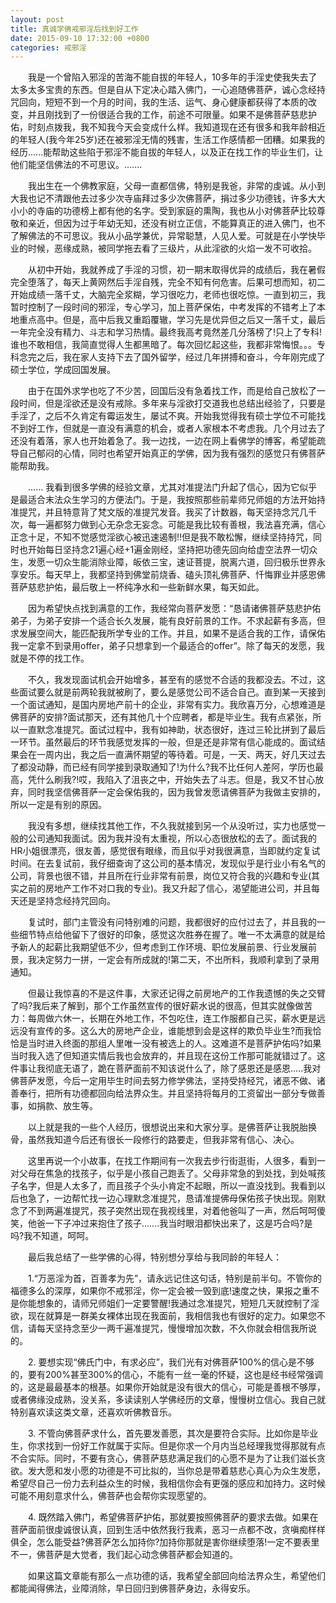```yaml
---
layout: post
title: 真诚学佛戒邪淫后找到好工作
date: 2015-09-10 17:32:00 +0800
categories: 戒邪淫
---
```


　　我是一个曾陷入邪淫的苦海不能自拔的年轻人，10多年的手淫史使我失去了太多太多宝贵的东西。但是自从下定决心踏入佛门，一心追随佛菩萨，诚心念经持咒回向，短短不到一个月的时间，我的生活、运气、身心健康都获得了本质的改变，并且刚找到了一份很适合我的工作，前途不可限量。如果不是佛菩萨慈悲护佑，时刻点拨我，我不知我今天会变成什么样。我知道现在还有很多和我年龄相近的年轻人(我今年25岁)还在被邪淫无情的残害，生活工作感情都一团糟。如果我的经历......能帮助这些陷于邪淫不能自拔的年轻人，以及正在找工作的毕业生们，让他们能坚信佛法的不可思议。.......
　　我出生在一个佛教家庭，父母一直都信佛，特别是我爸，非常的虔诚。从小到大我也记不清跟他去过多少次寺庙拜过多少次佛菩萨，捐过多少功德钱，许多大大小小的寺庙的功德榜上都有他的名字。受到家庭的熏陶，我也从小对佛菩萨比较尊敬和亲近，但因为过于年幼无知，还没有树立正信，不能算真正的进入佛门，也不了解佛法的不可思议。我从小品学兼优，异常聪慧，人见人爱。可就是在小学快毕业的时候，恶缘成熟，被同学拖去看了三级片，从此淫欲的火焰一发不可收拾。
　　从初中开始，我就养成了手淫的习惯，初一期末取得优异的成绩后，我在暑假完全堕落了，每天上黄网然后手淫自残，完全不知有何危害。后果可想而知，初二开始成绩一落千丈，大脑完全浆糊，学习很吃力，老师也很吃惊。一直到初三，我暂时控制了一段时间的邪淫，专心学习，加上菩萨保佑，中考发挥的不错考上了本地重点高中。但是，高中后我又重蹈覆辙，学习先是优异但之后又一落千丈，最后一年完全没有精力、斗志和学习热情。最终我高考竟然差几分落榜了!只上了专科!谁也不敢相信，我简直觉得人生都黑暗了。每次回忆起这些，我都非常悔恨。。。专科念完之后，我在家人支持下去了国外留学，经过几年拼搏和奋斗，今年刚完成了硕士学位，学成回国发展。
　　由于在国外求学也吃了不少苦，回国后没有急着找工作，而是给自己放松了一段时间，但是淫欲还是没有戒除。多年来与淫欲打交道我也总结出经验了，只要是手淫了，之后不久肯定有霉运发生，屡试不爽。开始我觉得我有硕士学位不可能找不到好工作，但就是一直没有满意的机会，或者人家根本不考虑我。几个月过去了还没有着落，家人也开始着急了。我一边找，一边在网上看佛学的博客，希望能疏导自己郁闷的心情，同时也希望开始真正的学佛，因为我有强烈的感觉只有佛菩萨能帮助我。
　　...... 我看到很多学佛的经验文章，尤其对准提法门升起了信心，因为它似乎是最适合末法众生学习的方便法门。于是，我按照那些前辈师兄师姐的方法开始持准提咒，并且特意背了梵文版的准提咒发音。我买了计数器，每天坚持念咒几千次，每一遍都努力做到心无杂念无妄念。可能是我比较有善根，我法喜充满，信心正念十足，不知不觉感觉淫欲心被迅速遏制!!但是我不敢松懈，继续坚持持咒，同时也开始每日坚持念21遍心经+1遍金刚经，坚持把功德先回向给虚空法界一切众生，发愿一切众生能消除业障，皈依三宝，速证菩提，脱离六道，回归极乐世界永享安乐。每天早上，我都坚持到佛堂前烧香、磕头顶礼佛菩萨、忏悔罪业并感恩佛菩萨慈悲护佑，最后敬上一杯纯净水和一些新鲜水果，每天如此。
　　因为希望快点找到满意的工作，我经常向菩萨发愿：“恳请诸佛菩萨慈悲护佑弟子，为弟子安排一个适合长久发展，能有良好前景的工作。不求起薪有多高，但求发展空间大，能匹配我所学专业的工作。并且，如果不是适合我的工作，请保佑我一定拿不到录用offer，弟子只想拿到一个最适合的offer”。除了每天的发愿，我就是不停的找工作。
　　不久，我发现面试机会开始增多，甚至有的感觉不合适的我都没去。不过，这些面试要么就是前两轮我就被刷了，要么是感觉公司不适合自己。直到某一天接到一个面试通知，是国内房地产前十的企业，非常有实力。我欣喜万分，心想难道是佛菩萨的安排?面试那天，还有其他几十个应聘者，都是毕业生。我有点紧张，所以一直默念准提咒。面试过程中，我有如神助，状态很好，连过三轮比拼到了最后一环节。虽然最后的环节我感觉发挥的一般，但是还是非常有信心能成的。面试结果会在一周内出，我之后一直满怀期望的等待着。可是，一天、两天，好几天过去了都没动静，而已经有同学接到录取通知了!为什么?我不比任何人差阿，学历也最高，凭什么刷我?!哎，我陷入了沮丧之中，开始失去了斗志。但是，我又不甘心放弃，同时我坚信佛菩萨一定会保佑我的，因为我曾发愿请佛菩萨为我做主安排的，所以一定是有别的原因。
　　我没有多想，继续找其他工作，不久我就接到另一个从没听过，实力也感觉一般的公司通知我面试。因为我并没有太重视，所以心态很放松的去了。面试我的HR小姐很漂亮，很友善，感觉很有眼缘，而且似乎对我很满意，当即就约定复试时间。在去复试前，我仔细查询了这公司的基本情况，发现似乎是行业小有名气的公司，背景也很不错，并且所在行业非常有前景，岗位又符合我的兴趣和专业(其实之前的房地产工作不对口我的专业)。我又升起了信心，渴望能进公司，并且每天还是坚持念经持咒回向。
　　复试时，部门主管没有问特别难的问题，我都很好的应付过去了，并且我的一些细节特点给他留下了很好的印象，感觉这次胜券在握了。唯一不太满意的就是给予新人的起薪比我期望低不少，但考虑到工作环境、职位发展前景、行业发展前景，我决定努力一拼，一定会有所成就的!第二天，不出所料，我顺利拿到了录用通知。
　　但最让我惊喜的不是这件事，大家还记得之前房地产的工作我遗憾的失之交臂了吗?我后来了解到，那个工作虽然宣传的很好薪水说的很高，但其实就像做苦力：每周做六休一，长期在外地工作，不包吃住，连工作服都自己买，薪水更是远远没有宣传的多。这么大的房地产企业，谁能想到会是这样的欺负毕业生?而我恰恰是当时进入终面的那组人里唯一没有被选上的人。这难道不是菩萨护佑吗?如果当时我入选了但知道实情后我也会放弃的，并且现在这份工作那可能就错过了。这件事让我彻底无语了，跪在菩萨面前不知该说什么了，除了感恩还是感恩…..我对佛菩萨发愿，今后一定用毕生时间去努力修学佛法，坚持受持经咒，诸恶不做、诸善奉行，把所有功德都回向给法界众生。并且坚持将每月的工资留出一部分专做善事，如捐款、放生等。
　　以上就是我的一些个人经历，很想说出来和大家分享。是佛菩萨让我脱胎换骨，虽然我知道今后还有很长一段修行的路要走，但我非常有信心、决心。
　　这里再说一个小故事，在找工作期间有一次我去步行街逛街，人很多，看到一对父母在焦急的找孩子，似乎是小孩自己跑丢了。父母非常急的到处找，到处喊孩子名字，但是人太多了，而且孩子个头小肯定不起眼，所以一直没找到。我看到以后也急了，一边帮忙找一边心理默念准提咒，恳请准提佛母保佑孩子快出现。刚默念了不到两遍准提咒，孩子突然出现在我视线里，对着他爸叫了一声，然后呵呵傻笑，他爸一下子冲过来抱住了孩子…….我当时眼泪都快出来了，这是巧合吗?是吗?我不知道，呵呵。
　　最后我总结了一些学佛的心得，特别想分享给与我同龄的年轻人：
　　1.“万恶淫为首，百善孝为先”，请永远记住这句话，特别是前半句。不管你的福德多么的深厚，如果你不戒邪淫，你一定会被一毁到底!速度之快，果报之重不是你能想象的，请师兄师姐们一定要警醒!我通过念准提咒，短短几天就控制了淫欲，现在就算是一群美女裸体出现在我面前，我相信我也有很好的定力。如果您不信，请每天坚持念至少一两千遍准提咒，慢慢增加次数，不久你就会相信我所说的。
　　2. 要想实现“佛氏门中，有求必应”，我们光有对佛菩萨100%的信心是不够的，要有200%甚至300%的信心，不能有一丝一毫的怀疑，这也是经书经常强调的，这是最最基本的根基。如果你开始就是没有很大的信心，可能是善根不够厚，或者佛缘没成熟，没关系，多读读别人学佛经历的文章，慢慢树立信心。我自己就特别喜欢读这类文章，还喜欢听佛教音乐。
　　3. 不管向佛菩萨求什么，首先要发善愿，其次是要符合实际。比如你是毕业生，你求找到一份好工作就属于实际。但是你求一个月内当总经理我觉得那就有点不合实际。同时，不要有贪心，佛菩萨慈悲满足我们的心愿不是为了让我们滋长贪欲。发大愿和发小愿的功德是不可比拟的，当你总是带着慈悲心真心为众生发愿，希望尽自己一份力去利益众生的时候，我相信你会有更强的感应和加持力。这时候可能不用刻意求什么，佛菩萨也会帮你实现愿望的。
　　4. 既然踏入佛门，希望佛菩萨护佑，那就要按照佛菩萨的要求去做。如果在菩萨面前很虔诚很认真，回到生活中依然我行我素，恶习一点都不改，贪嗔痴样样俱全，怎么能受益?佛菩萨怎么加持你?加持你那就是害你继续堕落!一定不要表里不一，佛菩萨是大觉者，我们起心动念佛菩萨都会知道的。
　　如果这篇文章能有那么一点功德的话，我希望全部回向给法界众生，希望他们都能闻得佛法，业障消除，早日回归到佛菩萨身边，永得安乐。